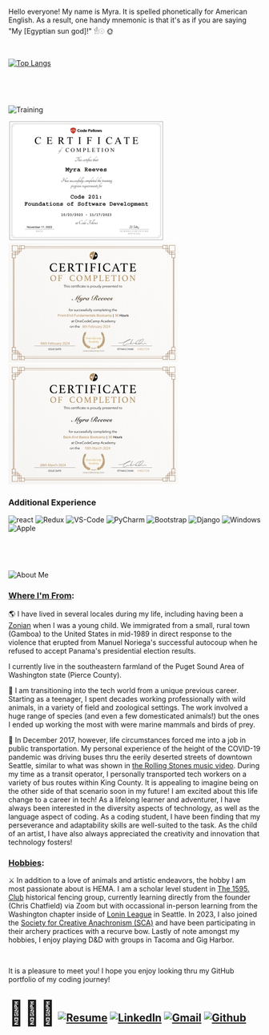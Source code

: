 <!--
**MyraReeves/MyraReeves** is a ✨ _special_ ✨ repository because its `README.md` (this file) appears on your GitHub profile.

Here are some ideas to get you started:

- 🔭 I’m currently working on ...
- 🌱 I’m currently learning ...
- 👯 I’m looking to collaborate on ...
- 🤔 I’m looking for help with ...
- 💬 Ask me about ...
- 📫 How to reach me: ...
- 😄 Pronouns: ...
- ⚡ Fun fact: ...
-->

Hello everyone! My name is Myra.  It is spelled phonetically for American English.  As a result, one handy mnemonic is that it's as if you are saying "My [Egyptian sun god]!" 𓁛𓇳 🌞

<br>

[![Top Langs](https://github-readme-stats.vercel.app/api/top-langs/?username=MyraReeves&Layout=compact&exclude_repo=TechAcademy_Notes)](https://github.com/MyraReeves/github-readme-stats)

<br>

&nbsp;

![Training](https://img.shields.io/badge/........................................................&nbsp;_Training_&nbsp;........................................................-800080?style=for-the-badge&logoColor=white)

![Code Fellows certificate](Cert_CF2.jpg) ![OneCodeCamp frontend certificate](Cert_OCC_Front.jpg) ![OneCodeCamp backend certificate](Cert_OCC-Back.jpg)

### Additional Experience

![react](https://img.shields.io/badge/React-f4f0ec?style=for-the-badge&logo=react&logoColor=0a7e8c) ![Redux](https://img.shields.io/badge/Redux-fff0f5?style=for-the-badge&logo=Redux&logoColor=764ABC) ![VS-Code](https://img.shields.io/badge/VS_Code-004f98?style=for-the-badge&logo=Visual-Studio-Code&logoColor=white) ![PyCharm](https://img.shields.io/badge/PyCharm-000000?style=for-the-badge&logo=PyCharm&logoColor=white) ![Bootstrap](https://img.shields.io/badge/Bootstrap-69359c?style=for-the-badge&logo=Bootstrap&logoColor=white) ![Django](https://img.shields.io/badge/Django-006b3c?style=for-the-badge&logo=Django&logoColor=white) ![Windows](https://img.shields.io/badge/Windows_11-0078D6?style=for-the-badge&logo=windows&logoColor=white) 
![Apple](https://img.shields.io/badge/MacBook_Pro-000000?style=for-the-badge&logo=apple&logoColor=silver)

<br>

&nbsp;

![About Me](https://img.shields.io/badge/........................................................&nbsp;_About_Me_&nbsp;........................................................-800080?style=for-the-badge&logoColor=white)

### **<ins>Where I'm From</ins>:**

🌎 I have lived in several locales during my life, including having been a [Zonian](https://www.relofirm.com/blog/what-is-a-zonian-navigating-the-cultural-crossroads-of-the-canal-zone/) when I was a young child.  We immigrated from a small, rural town (Gamboa) to the United States in mid-1989 in direct response to the violence that erupted from Manuel Noriega's successful autocoup when he refused to accept Panama's presidential election results.

I currently live in the southeastern farmland of the Puget Sound Area of Washington state (Pierce County).

🐾 I am transitioning into the tech world from a unique previous career.  Starting as a teenager, I spent decades working professionally with wild animals, in a variety of field and zoological settings.  The work involved a huge range of species (and even a few domesticated animals!) but the ones I ended up working the most with were marine mammals and birds of prey.

🚌 In December 2017, however, life circumstances forced me into a job in public transportation. My personal experience of the height of the COVID-19 pandemic was driving buses thru the eerily deserted streets of downtown Seattle, similar to what was shown in [the Rolling Stones music video](https://www.youtube.com/watch?v=LNNPNweSbp8). During my time as a transit operator, I personally transported tech workers on a variety of bus routes within King County.  It is appealing to imagine being on the other side of that scenario soon in my future!  I am excited about this life change to a career in tech!  As a lifelong learner and adventurer, I have always been interested in the diversity aspects of technology, as well as the language aspect of coding.  As a coding student, I have been finding that my perseverance and adaptability skills are well-suited to the task.  As the child of an artist, I have also always appreciated the creativity and innovation that technology fosters!

### **<ins>Hobbies</ins>:**

⚔️  In addition to a love of animals and artistic endeavors, the hobby I am most passionate about is HEMA.  I am a scholar level student in [The 1595. Club](https://www.the1595club.com/) historical fencing group, currently learning directly from the founder (Chris Chatfield) via Zoom but with occassional in-person learning from the Washington chapter inside of [Lonin League](https://www.lonin.org/) in Seattle.  In 2023, I also joined the [Society for Creative Anachronism (SCA)](https://www.sca.org/new-to-the-sca/) and have been participating in their archery practices with a recurve bow. Lastly of note amongst my hobbies, I enjoy playing D&D with groups in Tacoma and Gig Harbor.

<br>

It is a pleasure to meet you!  I hope you enjoy looking thru my GitHub portfolio of my coding journey!

## <font size="50">👩🏼‍💻</font>    [![Resume](https://img.shields.io/badge/Resume-8b008b?style=for-the-badge&logo=read-the-docs&logoColor=white)](https://docs.google.com/document/d/10mU8tV7r_pBGccTjOUyGSsX2hK0ZcfM98_w-D0Nxsq8/edit?usp=sharing)       [![LinkedIn](https://img.shields.io/badge/Linked_In-0077B5?style=for-the-badge&logo=LinkedIn&logoColor=white)](https://www.linkedin.com/in/myra-reeves/)      [![Gmail](https://img.shields.io/badge/Gmail-BB001B?style=for-the-badge&logo=Gmail&logoColor=white)](mailto:4myrareeves@gmail.com)      [![Github](https://img.shields.io/badge/GitHub-000000?style=for-the-badge&logo=GitHub&logoColor=white)](https://github.com/MyraReeves)

